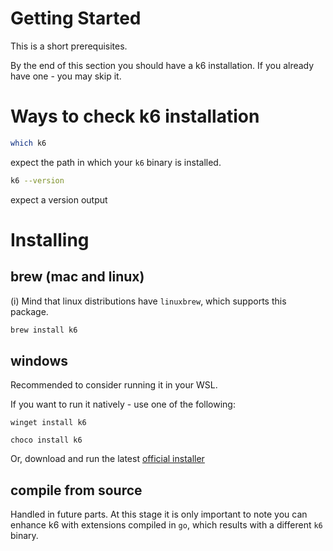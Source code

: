 # Getting Started

This is a short prerequisites.

By the end of this section you should have a k6 installation.
If you already have one - you may skip it.

# Ways to check k6 installation

```sh
which k6
```
expect the path in which your `k6` binary is installed.

```sh
k6 --version
```
expect a version output

# Installing

## brew (mac and linux)

(i) Mind that linux distributions have `linuxbrew`, which supports this package.

```sh
brew install k6
```

## windows

Recommended to consider running it in your WSL.

If you want to run it natively - use one of the following:

```
winget install k6
```

```
choco install k6
```

Or, download and run the latest [official installer](https://dl.k6.io/msi/k6-latest-amd64.msi)


## compile from source
Handled in future parts.
At this stage it is only important to note you can enhance k6 with extensions compiled in `go`, which results with a different `k6` binary.

